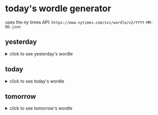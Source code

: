 # today's wordle generator

uses the ny times API: `https://www.nytimes.com/svc/wordle/v2/YYYY-MM-DD.json`

## yesterday

<details>
    <summary>click to see yesterday's wordle</summary>

    sushi

</details>

## today

<details>
    <summary>click to see today's wordle</summary>

    resin

</details>

## tomorrow

<details>
    <summary>click to see tomorrow's wordle</summary>

    taken

</details>
